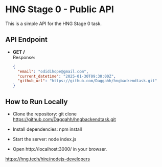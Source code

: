 # HNG Stage 0 - Public API

This is a simple API for the HNG Stage 0 task.

## API Endpoint

- **GET /**  
  Response:
  ```json
  {
    "email": "odidihope@gmail.com",
    "current_datetime": "2025-01-30T09:30:00Z",
    "github_url": "https://github.com/Daggahh/hngbackendtask.git"
  }
  ```

## How to Run Locally

- Clone the repository:
git clone https://github.com/Daggahh/hngbackendtask.git

- Install dependencies:
npm install

- Start the server:
node index.js

- Open http://localhost:3000/ in your browser.

https://hng.tech/hire/nodejs-developers 